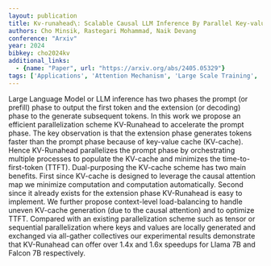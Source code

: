 ```yaml
---
layout: publication
title: Kv-runahead\: Scalable Causal LLM Inference By Parallel Key-value Cache Generation
authors: Cho Minsik, Rastegari Mohammad, Naik Devang
conference: "Arxiv"
year: 2024
bibkey: cho2024kv
additional_links:
  - {name: "Paper", url: "https://arxiv.org/abs/2405.05329"}
tags: ['Applications', 'Attention Mechanism', 'Large Scale Training', 'Model Architecture', 'Prompting', 'RAG']
---
```

Large Language Model or LLM inference has two phases the prompt (or prefill) phase to output the first token and the extension (or decoding) phase to the generate subsequent tokens. In this work we propose an efficient parallelization scheme KV-Runahead to accelerate the prompt phase. The key observation is that the extension phase generates tokens faster than the prompt phase because of key-value cache (KV-cache). Hence KV-Runahead parallelizes the prompt phase by orchestrating multiple processes to populate the KV-cache and minimizes the time-to-first-token (TTFT). Dual-purposing the KV-cache scheme has two main benefits. First since KV-cache is designed to leverage the causal attention map we minimize computation and computation automatically. Second since it already exists for the extension phase KV-Runahead is easy to implement. We further propose context-level load-balancing to handle uneven KV-cache generation (due to the causal attention) and to optimize TTFT. Compared with an existing parallelization scheme such as tensor or sequential parallelization where keys and values are locally generated and exchanged via all-gather collectives our experimental results demonstrate that KV-Runahead can offer over 1.4x and 1.6x speedups for Llama 7B and Falcon 7B respectively.
